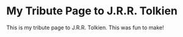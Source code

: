 # My Tribute Page to J.R.R. Tolkien

This is my tribute page to J.R.R. Tolkien. This was fun to make!